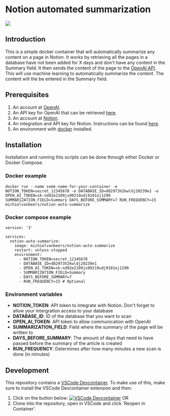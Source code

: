 # Notion automated summarization
![](https://i.imgur.com/qT1wADo.png)

## Introduction
This is a simple docker container that will automatically summarize any content on a page in Notion. It works by retrieving all the pages in a database have not been added for X days and don't have any content in the Summary field. It then sends the content of the page to the [OpenAI API](https://beta.openai.com/overview). This will use machine learning to automatically summarize the content. The content will the be entered in the Summary field.

## Prerequisites
1. An account at [OpenAI](https://beta.openai.com/).
2. An API key for OpenAI that can be retrieved [here](https://beta.openai.com/account/api-keys).
3. An account at [Notion](https://www.notion.so/).
4. An integration and API key for Notion. Instructions can be found [here](https://developers.notion.com/docs/getting-started).
5. An environment with [docker](https://docs.docker.com/get-docker/) installed.

## Installation
Installation and running this scripts can be done through either Docker or Docker Compose.

### Docker example
```
docker run --name some-name-for-your-container -e NOTION_TOKEN=secret_12345678 -e DATABASE_ID=d82973h2kwldj20239e1 -e OPEN_AI_TOKEN=sk-nd92e2109js09219udj9101oj1290 SUMMARIZATION_FIELD=Summary DAYS_BEFORE_SUMMARY=7 RUN_FREQUENCY=15 michielvanbeers/notion-auto-summarize
```

### Docker compose example
```
version: '3'

services:
  notion-auto-summarize:
    image: michielvanbeers/notion-auto-summarize
    restart: unless-stopped
    environment:
      - NOTION_TOKEN=secret_12345678
      - DATABASE_ID=d82973h2kwldj20239e1
      - OPEN_AI_TOKEN=sk-nd92e2109js09219udj9101oj1290
      - SUMMARIZATION_FIELD=Summary
      - DAYS_BEFORE_SUMMARY=7
      - RUN_FREQUENCY=15 # Optional
```

### Environment variables
* **NOTION_TOKEN**: API token to integrate with Notion. Don't forget to allow your intergration access to your database
* **DATABASE_ID**: ID of the database that you want to scan
* **OPEN_AI_TOKEN**: API token to allow communication with OpenAI
* **SUMMARIZATION_FIELD**: Field where the summary of the page will be written to
* **DAYS_BEFORE_SUMMARY**: The amount of days that need to have passed before the summary of the article is created
* **RUN_FREQUENCY**: Determines after how many minutes a new scan is done (in minutes)

## Development
This repository contains a [VSCode Devcontainer](https://code.visualstudio.com/docs/devcontainers/containers). To make use of this, make sure to install the VSCode Devcontainer extension and then:
1. Click on the button below:
[![VSCode Devcontainer](https://img.shields.io/static/v1?label=VSCode%20Devcontainer&message=Open&color=blue&logo=visualstudiocode)](https://vscode.dev/redirect?url=vscode://ms-vscode-remote.remote-containers/cloneInVolume?url=https://github.com/MichielvanBeers/notion-auto-summarize/)
OR
2. Clone into the repository, open in VSCode and click 'Reopen in Container'.
